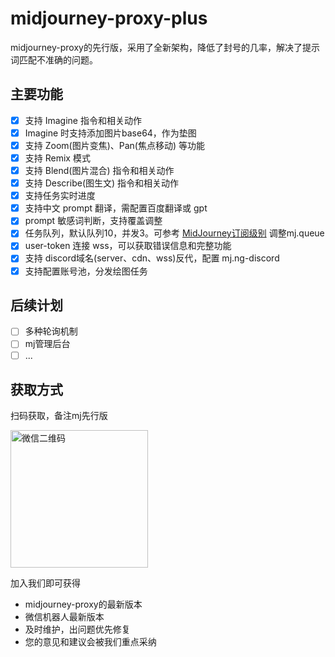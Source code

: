 # midjourney-proxy-plus
midjourney-proxy的先行版，采用了全新架构，降低了封号的几率，解决了提示词匹配不准确的问题。

## 主要功能

- [x] 支持 Imagine 指令和相关动作
- [x] Imagine 时支持添加图片base64，作为垫图
- [x] 支持 Zoom(图片变焦)、Pan(焦点移动) 等功能
- [x] 支持 Remix 模式
- [x] 支持 Blend(图片混合) 指令和相关动作
- [x] 支持 Describe(图生文) 指令和相关动作
- [x] 支持任务实时进度
- [x] 支持中文 prompt 翻译，需配置百度翻译或 gpt
- [x] prompt 敏感词判断，支持覆盖调整
- [x] 任务队列，默认队列10，并发3。可参考 [MidJourney订阅级别](https://docs.midjourney.com/docs/plans) 调整mj.queue
- [x] user-token 连接 wss，可以获取错误信息和完整功能
- [x] 支持 discord域名(server、cdn、wss)反代，配置 mj.ng-discord
- [x] 支持配置账号池，分发绘图任务

## 后续计划

- [ ] 多种轮询机制
- [ ] mj管理后台
- [ ] ...

## 获取方式

扫码获取，备注mj先行版

 <img src="https://raw.githubusercontent.com/novicezk/midjourney-proxy/main/docs/manager-qrcode.png" width="220" alt="微信二维码"/>

加入我们即可获得

- midjourney-proxy的最新版本
- 微信机器人最新版本
- 及时维护，出问题优先修复
- 您的意见和建议会被我们重点采纳
